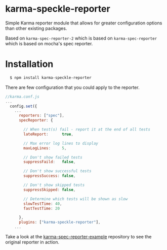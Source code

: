 # karma-speckle-reporter

Simple Karma reporter module that allows for greater configuration options than other existing packages.

Based on `karma-spec-reporter-2` which is based on `karma-spec-reporter` which is based on mocha's spec reporter.

# Installation

```bash
  $ npm install karma-speckle-reporter
```

There are few configuration that you could apply to the reporter.
``` js
//karma.conf.js
...
  config.set({
    ...
      reporters: ["spec"],
      specReporter: {

        // When test(s) fail - report it at the end of all tests 
        lateReport:      true,

        // Max error log lines to display
        maxLogLines:     5,

        // Don't show failed tests
        suppressFaild:   false,

        // Don't show successful tests
        suppressSuccess: false,

        // Don't show skipped tests
        suppressSkipped: false,

        // Determine which tests will be shown as slow
        slowTestTime: 40,
        fastTestTime: 20

      },
      plugins: ["karma-speckle-reporter"],
    ...
```

Take a look at the [karma-spec-reporter-example](http://github.com/mlex/karma-spec-reporter-example) repository to see the original reporter in action.
